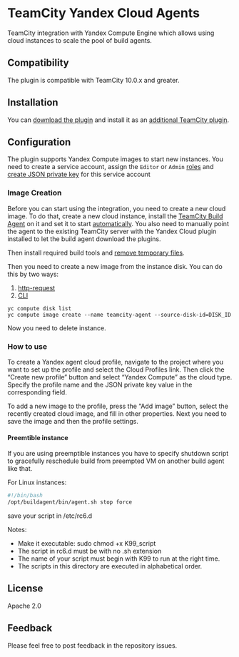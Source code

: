 # TeamCity Yandex Cloud Agents 

TeamCity integration with Yandex Compute Engine which allows using cloud instances to scale the pool of build agents.

## Compatibility

The plugin is compatible with TeamCity 10.0.x and greater.

## Installation

You can [download the plugin](https://plugins.jetbrains.com/plugin/12619-yandex-cloud-agents) and install it as an [additional TeamCity plugin](https://confluence.jetbrains.com/display/TCDL/Installing+Additional+Plugins).

## Configuration

The plugin supports Yandex Compute images to start new instances. 
You need to create a service account, assign the `Editor` or `Admin` [roles](https://cloud.yandex.ru/docs/iam/operations/sa/assign-role-for-sa)
and [create JSON private key](https://cloud.yandex.ru/docs/iam/operations/iam-token/create-for-sa#keys-create) 
for this service account 

### Image Creation

Before you can start using the integration, you need to create a new cloud image. 
To do that, create a new cloud instance, install the 
[TeamCity Build Agent](https://confluence.jetbrains.com/display/TCDL/TeamCity+Integration+with+Cloud+Solutions#TeamCityIntegrationwithCloudSolutions-PreparingavirtualmachinewithaninstalledTeamCityagent)
on it and set it to start [automatically](https://confluence.jetbrains.com/display/TCDL/Setting+up+and+Running+Additional+Build+Agents#SettingupandRunningAdditionalBuildAgents-AutomaticStart). 
You also need to manually point the agent to the existing TeamCity server with the Yandex Cloud plugin installed to let the build agent download the plugins.

Then install required build tools and [remove temporary files](https://confluence.jetbrains.com/display/TCDL/TeamCity+Integration+with+Cloud+Solutions#TeamCityIntegrationwithCloudSolutions-Capturinganimagefromavirtualmachine).

Then you need to create a new image from the instance disk.
You can do this by two ways: 
1. [http-request](https://cloud.yandex.ru/docs/compute/api-ref/Image/create) 
2. [CLI](https://cloud.yandex.ru/docs/cli/)
```
yc compute disk list
yc compute image create --name teamcity-agent --source-disk-id=DISK_ID
```

Now you need to delete instance.

### How to use
To create a Yandex agent cloud profile, navigate to the project where you want to set up the profile and select 
the Cloud Profiles link. Then click the “Create new profile” button and select “Yandex Compute” as the cloud type.
Specify the profile name and the JSON private key value in the corresponding field.

To add a new image to the profile, press the “Add image” button, select the recently created cloud image, 
and fill in other properties. Next you need to save the image and then the profile settings. 

#### Preemtible instance

If you are using preemptible instances you have to specify shutdown script to gracefully reschedule build from preempted VM on another build agent like that.

For Linux instances:
```bash
#!/bin/bash
/opt/buildagent/bin/agent.sh stop force
```
save your script in /etc/rc6.d

Notes:
* Make it executable: sudo chmod +x K99_script
* The script in rc6.d must be with no .sh extension
* The name of your script must begin with K99 to run at the right time.
* The scripts in this directory are executed in alphabetical order.

## License

Apache 2.0

## Feedback

Please feel free to post feedback in the repository issues.
